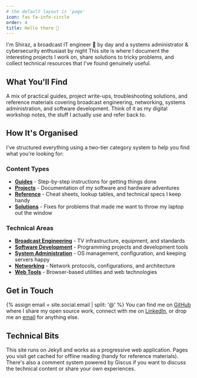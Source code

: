 ```yaml
---
# the default layout is 'page'
icon: fas fa-info-circle
order: 4
title: Hello there 👋
---
```


I'm Shiraz, a broadcast IT engineer 📡 by day and a systems administrator & cybersecurity enthusiast by night <i class="fa-solid fa-moon"></i> This site is where I document the interesting projects I work on, share solutions to tricky problems, and collect technical resources that I've found genuinely useful.

## What You'll Find

A mix of practical guides, project write-ups, troubleshooting solutions, and reference materials covering broadcast engineering, networking, systems administration, and software development. Think of it as my digital workshop notes, the stuff I actually use and refer back to.

## How It's Organised

I've structured everything using a two-tier category system to help you find what you're looking for:

### Content Types
- **[Guides][guides]** - Step-by-step instructions for getting things done
- **[Projects][projects]** - Documentation of my software and hardware adventures
- **[Reference][reference]** - Cheat sheets, lookup tables, and technical specs I keep handy
- **[Solutions][solutions]** - Fixes for problems that made me want to throw my laptop out the window

### Technical Areas
- **[Broadcast Engineering][broadcast-engineering]** - TV infrastructure, equipment, and standards
- **[Software Development][software-development]** - Programming projects and development tools
- **[System Administration][system-administration]** - OS management, configuration, and keeping servers happy
- **[Networking][networking]** - Network protocols, configurations, and architecture
- **[Web Tools][web-tools]** - Browser-based utilities and web technologies

## Get in Touch

{% assign email = site.social.email | split: '@' %}
You can find me on [GitHub][github] where I share my open source work, connect with me on [LinkedIn][linkedin], or drop me an <a href="javascript:location.href = 'mailto:' + ['{{ email[0] }}','{{ email[1] }}'].join('@')">email</a> for anything else.

## Technical Bits

This site runs on Jekyll and works as a progressive web application. Pages you visit get cached for offline reading (handy for reference materials). There's also a comment system powered by Giscus if you want to discuss the technical content or share your own experiences.

[categories]: /categories
[guides]: /categories/guides
[projects]: /categories/projects
[reference]: /categories/reference
[solutions]: /categories/solutions
[broadcast-engineering]: /categories/broadcast-engineering
[software-development]: /categories/software-development
[system-administration]: /categories/system-administration
[networking]: /categories/networking
[web-tools]: /categories/web-tools
[github]: https://github.com/smcclennon
[linkedin]: https://www.linkedin.com/in/smcclennon
